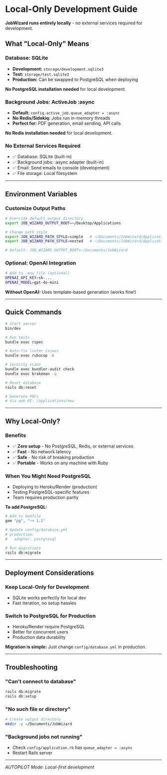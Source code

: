 # Local-Only Development Guide

**JobWizard runs entirely locally** - no external services required for development.

## What "Local-Only" Means

### Database: SQLite
- **Development:** `storage/development.sqlite3`
- **Test:** `storage/test.sqlite3`
- **Production:** Can be swapped to PostgreSQL when deploying

**No PostgreSQL installation needed** for local development.

### Background Jobs: ActiveJob :async
- **Default:** `config.active_job.queue_adapter = :async`
- **No Redis/Sidekiq:** Jobs run in-memory threads
- **Perfect for:** PDF generation, email sending, API calls

**No Redis installation needed** for local development.

### No External Services Required
- ✅ Database: SQLite (built-in)
- ✅ Background jobs: :async adapter (built-in)
- ✅ Email: Send emails to console (development)
- ✅ File storage: Local filesystem

---

## Environment Variables

### Customize Output Paths

```bash
# Override default output directory
export JOB_WIZARD_OUTPUT_ROOT=~/Desktop/Applications

# Change path style
export JOB_WIZARD_PATH_STYLE=simple   # ~/Documents/JobWizard/Applications/Company-Role/
export JOB_WIZARD_PATH_STYLE=nested   # ~/Documents/JobWizard/Applications/Company/Role/YYYY-MM-DD/

# Default: JOB_WIZARD_OUTPUT_ROOT=~/Documents/JobWizard
```

### Optional: OpenAI Integration

```bash
# Add to .env file (optional)
OPENAI_API_KEY=sk-...
OPENAI_MODEL=gpt-4o-mini
```

**Without OpenAI:** Uses template-based generation (works fine!)

---

## Quick Commands

```bash
# Start server
bin/dev

# Run tests
bundle exec rspec

# Auto-fix linter issues
bundle exec rubocop -A

# Security scans
bundle exec bundler-audit check
bundle exec brakeman -q

# Reset database
rails db:reset

# Generate PDFs
# Via web UI: /applications/new
```

---

## Why Local-Only?

### Benefits
- ✅ **Zero setup** - No PostgreSQL, Redis, or external services
- ✅ **Fast** - No network latency
- ✅ **Safe** - No risk of breaking production
- ✅ **Portable** - Works on any machine with Ruby

### When You Might Need PostgreSQL
- Deploying to Heroku/Render (production)
- Testing PostgreSQL-specific features
- Team requires production parity

**To add PostgreSQL:**
```bash
# Add to Gemfile
gem "pg", "~> 1.1"

# Update config/database.yml
# production:
#   adapter: postgresql

# Run migrations
rails db:migrate
```

---

## Deployment Considerations

### Keep Local-Only for Development
- SQLite works perfectly for local dev
- Fast iteration, no setup hassles

### Switch to PostgreSQL for Production
- Heroku/Render require PostgreSQL
- Better for concurrent users
- Production data durability

**Migration is simple:** Just change `config/database.yml` in production.

---

## Troubleshooting

### "Can't connect to database"
```bash
rails db:migrate
rails db:setup
```

### "No such file or directory"
```bash
# Create output directory
mkdir -p ~/Documents/JobWizard
```

### "Background jobs not running"
- Check `config/application.rb` has `queue_adapter = :async`
- Restart Rails server

---

*AUTOPILOT Mode: Local-first development*


